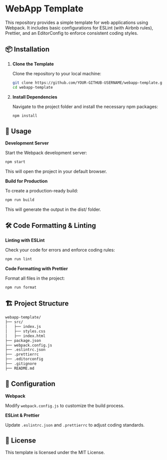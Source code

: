 # WebApp Template

This repository provides a simple template for web applications using Webpack. It includes basic configurations for ESLint (with Airbnb rules), Prettier, and an EditorConfig to enforce consistent coding styles.

## 📦 Installation

1. **Clone the Template**

   Clone the repository to your local machine:

   ```bash
   git clone https://github.com/YOUR-GITHUB-USERNAME/webapp-template.git
   cd webapp-template
   ```

2. **Install Dependencies**

   Navigate to the project folder and install the necessary npm packages:

   ```bash
   npm install
   ```

## 🚀 Usage

**Development Server**

Start the Webpack development server:

```bash
npm start
```

This will open the project in your default browser.

**Build for Production**

To create a production-ready build:

```bash
npm run build
```

This will generate the output in the dist/ folder.

## 🛠 Code Formatting & Linting

**Linting with ESLint**

Check your code for errors and enforce coding rules:

```bash
npm run lint
```

**Code Formatting with Prettier**

Format all files in the project:

```bash
npm run format
```

## 🏗 Project Structure

```graphql
webapp-template/
├── src/
│   ├── index.js
│   ├── styles.css
│   ├── index.html
├── package.json
├── webpack.config.js
├── .eslintrc.json
├── .prettierrc
├── .editorconfig
├── .gitignore
├── README.md
```

## 🔧 Configuration

**Webpack**

Modify `webpack.config.js` to customize the build process.

**ESLint & Prettier**

Update `.eslintrc.json` and `.prettierrc` to adjust coding standards.

## 📄 License

This template is licensed under the MIT License.
